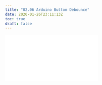 ```yaml
---
title: "02.06 Arduino Button Debounce"
date: 2020-01-26T23:11:13Z
toc: true
draft: false
---
```


![Link to included file content](../../../../arduino/arduino-button-debounce.md)
